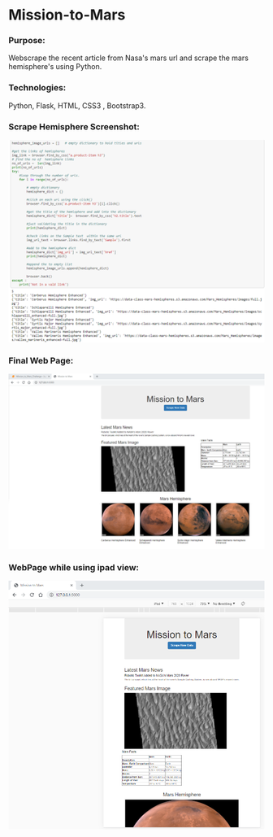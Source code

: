 # Mission-to-Mars
### Purpose:
Webscrape the recent article from Nasa's mars url and scrape the mars hemisphere's using Python.

### Technologies:
Python, Flask, HTML, CSS3 , Bootstrap3.

### Scrape Hemisphere Screenshot:
![Mars Hemisphere](/images/scarpe_hemispheres.png) <br/>

### Final Web Page:
![MissionToMars](/images/mission_to_mars_webpage.png) <br/>

### WebPage while using ipad view:
![MissionToMars](/images/ResponsiveImage.png) <br/>
